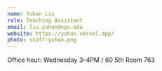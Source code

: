 ```yaml
---
name: Yuhan Liu
role: Teaching Assistant
email: liu.yuhan@nyu.edu
website: https://yuhan.vercel.app/ 
photo: staff-yuhan.png
---
```

Office hour: Wednesday 3–4PM / 60 5th Room 763	
